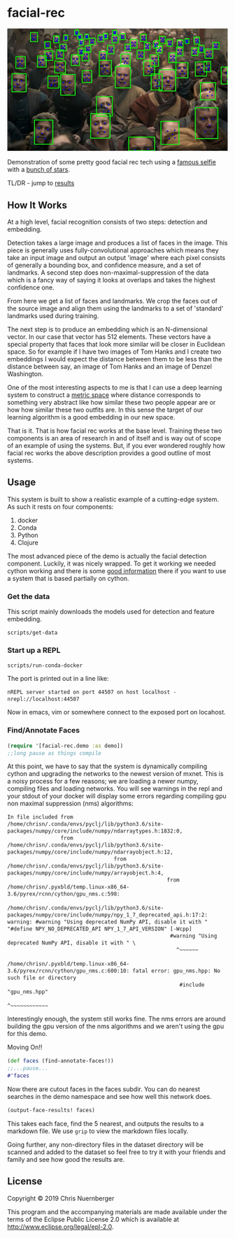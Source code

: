 # facial-rec

![detection phase](detector_test.jpg)

Demonstration of some pretty good facial rec tech using a 
[famous selfie](dataset/group-pic.JPG) with a 
[bunch of stars](dataset). 


TL/DR - jump to [results](docs/results.md)


## How It Works

At a high level, facial recognition consists of two steps: detection and embedding.

Detection takes a large image and produces a list of faces in the image.  This piece is
generally uses fully-convolutional approaches which means they take an input image
and output an output 'image' where each pixel consists of generally a bounding box,
and confidence measure, and a set of landmarks.  A second step does
non-maximal-suppression of the data which is a fancy way of saying it looks at
overlaps and takes the highest confidence one.

From here we get a list of faces and landmarks.  We crop the faces out of the
source image and align them using the landmarks to a set of 'standard' landmarks
used during training.


The next step is to produce an embedding which is an N-dimensional vector.  In our
case that vector has 512 elements.  These vectors have a special property that
faces that look more similar will be closer in Euclidean space.  So for example
if I have two images of Tom Hanks and I create two embeddings I would expect the
distance between them to be less than the distance between say, an image of Tom Hanks
and an image of Denzel Washington.


One of the most interesting aspects to me is that I can use a deep learning
system to construct a [metric space](https://en.wikipedia.org/wiki/Metric_space)
where distance corresponds to something very abstract like how similar these two 
people appear are or how how similar these two outfits are.  In this sense the
target of our learning algorithm is a good embedding in our new space.


That is it.  That is how facial rec works at the base level.  Training these two
components is an area of research in and of itself and is way out of scope of an
example of using the systems.  But, if you ever wondered roughly how facial rec
works the above description provides a good outline of most systems.


## Usage


This system is built to show a realistic example of a cutting-edge system.  As such
it rests on four components:
1.  docker
2.  Conda
3.  Python
4.  Clojure


The most advanced piece of the demo is actually the facial detection component.
Luckily, it was nicely wrapped.  To get it working we needed cython working and
there is some [good information](src/facial_rec/detect.clj) there if you want to
use a system that is based partially on cython.


### Get the data

This script mainly downloads the models used for detection and feature embedding.

```console
scripts/get-data
```


### Start up a REPL


```console
scripts/run-conda-docker
```

The port is printed out in a line like:

```console
nREPL server started on port 44507 on host localhost - nrepl://localhost:44507
```

Now in emacs, vim or somewhere connect to the
exposed port on locahost.


### Find/Annotate Faces


```clojure
(require '[facial-rec.demo :as demo])
;;long pause as things compile
```

At this point, we have to say that the system is dynamically compiling cython and
upgrading the networks to the newest version of mxnet.  This is a noisy process
for a few reasons; we are loading a newer numpy, compiling files and loading networks.
You will see warnings in the repl and your stdout of your docker will display
some errors regarding compiling gpu non maximal suppression (nms) algorithms:
```console
In file included from /home/chrisn/.conda/envs/pyclj/lib/python3.6/site-packages/numpy/core/include/numpy/ndarraytypes.h:1832:0,
                 from /home/chrisn/.conda/envs/pyclj/lib/python3.6/site-packages/numpy/core/include/numpy/ndarrayobject.h:12,
				                  from /home/chrisn/.conda/envs/pyclj/lib/python3.6/site-packages/numpy/core/include/numpy/arrayobject.h:4,
								                   from /home/chrisn/.pyxbld/temp.linux-x86_64-3.6/pyrex/rcnn/cython/gpu_nms.c:598:
												   /home/chrisn/.conda/envs/pyclj/lib/python3.6/site-packages/numpy/core/include/numpy/npy_1_7_deprecated_api.h:17:2: warning: #warning "Using deprecated NumPy API, disable it with " "#define NPY_NO_DEPRECATED_API NPY_1_7_API_VERSION" [-Wcpp]
												    #warning "Using deprecated NumPy API, disable it with " \
													  ^~~~~~~
													  /home/chrisn/.pyxbld/temp.linux-x86_64-3.6/pyrex/rcnn/cython/gpu_nms.c:600:10: fatal error: gpu_nms.hpp: No such file or directory
													   #include "gpu_nms.hpp"
													             ^~~~~~~~~~~~~
```

Interestingly enough, the system still works fine.  The nms errors are around building
the gpu version of the nms algorithms and we aren't using the gpu for this demo.


Moving On!!


```clojure
(def faces (find-annotate-faces!))
;;...pause...
#'faces
```

Now there are cutout faces in the faces subdir.
You can do nearest searches in the demo namespace and
see how well this network does.


```clojure
(output-face-results! faces)
```

This takes each face, find the 5 nearest, and outputs the results to a markdown
file.  We use `grip` to view the markdown files locally.


Going further, any non-directory files in the dataset directory will be scanned and
added to the dataset so feel free to try it with your friends and family and see
how good the results are.


## License

Copyright © 2019 Chris Nuernberger

This program and the accompanying materials are made available under the
terms of the Eclipse Public License 2.0 which is available at
http://www.eclipse.org/legal/epl-2.0.
